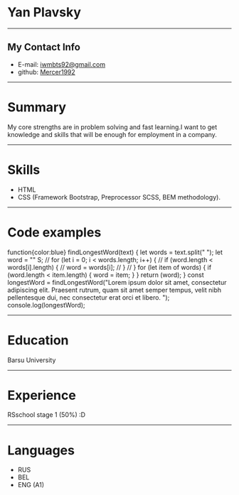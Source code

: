 # Yan Plavsky
---
## My Contact Info
* E-mail: iwmbts92@gmail.com
* github: [Mercer1992](https://github.com/Mercer1992)
---
# Summary
My core strengths are in problem solving and fast learning.I want to get knowledge and skills that will be enough for employment in a company.

---

# Skills
* HTML
* CSS (Framework Bootstrap, Preprocessor SCSS, BEM methodology).
---

# Code examples

function{color:blue} findLongestWord(text) {
    let words = text.split(" ");
    let word = "" S;
    // for (let i = 0; i < words.length; i++) {
    //     if (word.length < words[i].length) {
    //         word = words[i];
    //     }
    // }
    for (let item of words) {
        if (word.length < item.length) {
            word = item;
        }
    }
    return (word);
}
const longestWord = findLongestWord("Lorem ipsum dolor sit 
amet, consectetur adipiscing elit. Praesent 
rutrum, quam sit amet semper tempus, velit 
nibh pellentesque dui, nec consectetur 
erat orci et libero. ");
console.log(longestWord);

---
# Education
Barsu University

---
# Experience
RSschool stage 1 (50%) :D

---

# Languages

* RUS
* BEL
* ENG (A1)

